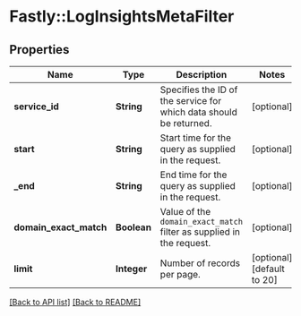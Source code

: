 # Fastly::LogInsightsMetaFilter

## Properties

| Name | Type | Description | Notes |
| ---- | ---- | ----------- | ----- |
| **service_id** | **String** | Specifies the ID of the service for which data should be returned. | [optional] |
| **start** | **String** | Start time for the query as supplied in the request. | [optional] |
| **_end** | **String** | End time for the query as supplied in the request. | [optional] |
| **domain_exact_match** | **Boolean** | Value of the `domain_exact_match` filter as supplied in the request. | [optional] |
| **limit** | **Integer** | Number of records per page. | [optional][default to 20] |

[[Back to API list]](../../README.md#endpoints) [[Back to README]](../../README.md)

